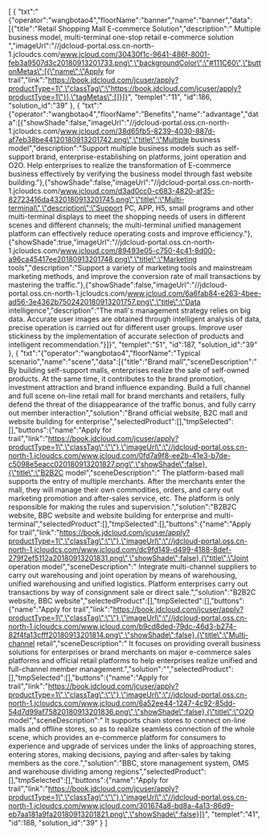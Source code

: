 [
	{
		"txt":"{\"operator\":\"wangbotao4\",\"floorName\":\"banner\",\"name\":\"banner\",\"data\":[{\"title\":\"Retail Shopping Mall E-commerce Solution\",\"description\":\" Multiple business model, multi-terminal one-stop retail e-commerce solution \",\"imageUrl\":\"//jdcloud-portal.oss.cn-north-1.jcloudcs.com/www.jcloud.com/30430f1c-9641-486f-8001-feb3a9507d3c20180913201733.png\",\"backgroundColor\":\"#111C60\",\"buttonMetas\":[{\"name\":\"Apply for trail\",\"link\":\"https://book.jdcloud.com/jcuser/apply?productType=1\",\"classTag\":\"https://book.jdcloud.com/jcuser/apply?productType=1\"}],\"tagMetas\":[]}]}",
		"templet":"11",
		"id":186,
		"solution_id":"39"
	},
	{
		"txt":"{\"operator\":\"wangbotao4\",\"floorName\":\"Benefits\",\"name\":\"advantage\",\"data\":[{\"showShade\":false,\"imageUrl\":\"//jdcloud-portal.oss.cn-north-1.jcloudcs.com/www.jcloud.com/38d65fb5-8239-4030-887d-af7eb38be44120180913201742.png\",\"title\":\"Multiple business model\",\"description\":\"Support multiple business models such as self-support brand, enterprise-establishing on platforms, joint operation and O2O. Help enterprises to realize the transformation of E-commerce business effectively by verifying the business model through fast website building.\"},{\"showShade\":false,\"imageUrl\":\"//jdcloud-portal.oss.cn-north-1.jcloudcs.com/www.jcloud.com/d3ad0cc0-c683-4820-af35-82723416da4320180913201745.png\",\"title\":\"Multi-terminal\",\"description\":\"Support PC, APP, H5, small programs and other multi-terminal displays to meet the shopping needs of users in different scenes and different channels; the multi-terminal unified management platform can effectively reduce operating costs and improve efficiency.\"},{\"showShade\":true,\"imageUrl\":\"//jdcloud-portal.oss.cn-north-1.jcloudcs.com/www.jcloud.com/89493e05-c750-4c41-8d00-a96ca45417ee20180913201748.png\",\"title\":\"Marketing tools\",\"description\":\"Support a variety of marketing tools and mainstream marketing methods, and improve the conversion rate of mall transactions by mastering the traffic.\"},{\"showShade\":false,\"imageUrl\":\"//jdcloud-portal.oss.cn-north-1.jcloudcs.com/www.jcloud.com/6a6fab84-e263-4bee-ad56-3e4362b7502420180913201757.png\",\"title\":\"Data intelligence\",\"description\":\"The mall's management strategy relies on big data. Accurate user images are obtained through intelligent analysis of data, precise operation is carried out for different user groups. Improve user stickiness by the implementation of accurate selection of products and intelligent recommendation.\"}]}",
		"templet":"51",
		"id":187,
		"solution_id":"39"
	},
	{
		"txt":"{\"operator\":\"wangbotao4\",\"floorName\":\"Typical scenario\",\"name\":\"scene\",\"data\":[{\"title\":\"Brand mall\",\"sceneDescription\":\" By building self-support malls, enterprises realize the sale of self-owned products. At the same time, it contributes to the brand promotion, investment attraction and brand influence expanding. Build a full channel and full scene on-line retail mall for brand merchants and retailers, fully defend the threat of the disappearance of the traffic bonus, and fully carry out member interaction\",\"solution\":\"Brand official website, B2C mall and website building for enterprise\",\"selectedProduct\":[],\"tmpSelected\":[],\"buttons\":{\"name\":\"Apply for trail\",\"link\":\"https://book.jdcloud.com/jcuser/apply?productType=1\",\"classTag\":\"\"},\"imageUrl\":\"//jdcloud-portal.oss.cn-north-1.jcloudcs.com/www.jcloud.com/0fd7a9f8-ee2b-41e3-b7de-c5098e5eacc020180913201827.png\",\"showShade\":false},{\"title\":\"B2B2C model\",\"sceneDescription\":\" The platform-based mall supports the entry of multiple merchants. After the merchants enter the mall, they will manage their own commodities, orders, and carry out marketing promotion and after-sales service, etc. The platform is only responsible for making the rules and supervision.\",\"solution\":\"B2B2C website, BBC website and website building for enterprise and multi-terminal\",\"selectedProduct\":[],\"tmpSelected\":[],\"buttons\":{\"name\":\"Apply for trail\",\"link\":\"https://book.jdcloud.com/jcuser/apply?productType=1\",\"classTag\":\"\"},\"imageUrl\":\"//jdcloud-portal.oss.cn-north-1.jcloudcs.com/www.jcloud.com/dc9fd149-d499-4188-8def-279f2ef5112a20180913201831.png\",\"showShade\":false},{\"title\":\"Joint operation model\",\"sceneDescription\":\" Integrate multi-channel suppliers to carry out warehousing and joint operation by means of warehousing, unified warehousing and unified logistics. Platform enterprises carry out transactions by way of consignment sale or direct sale.\",\"solution\":\"B2B2C website, BBC website\",\"selectedProduct\":[],\"tmpSelected\":[],\"buttons\":{\"name\":\"Apply for trail\",\"link\":\"https://book.jdcloud.com/jcuser/apply?productType=1\",\"classTag\":\"\"},\"imageUrl\":\"//jdcloud-portal.oss.cn-north-1.jcloudcs.com/www.jcloud.com/b9cd8ded-79dc-46d3-b274-82f4fa13cfff20180913201814.png\",\"showShade\":false},{\"title\":\"Multi-channel retail\",\"sceneDescription\":\" It focuses on providing overall business solutions for enterprises or brand merchants on major e-commerce sales platforms and official retail platforms to help enterprises realize unified and full-channel member management.\",\"solution\":\"\",\"selectedProduct\":[],\"tmpSelected\":[],\"buttons\":{\"name\":\"Apply for trail\",\"link\":\"https://book.jdcloud.com/jcuser/apply?productType=1\",\"classTag\":\"\"},\"imageUrl\":\"//jdcloud-portal.oss.cn-north-1.jcloudcs.com/www.jcloud.com/6a52ee44-1247-4c92-85dd-54d7d99af75820180913201836.png\",\"showShade\":false},{\"title\":\"O2O model\",\"sceneDescription\":\" It supports chain stores to connect on-line malls and offline stores, so as to realize seamless connection of the whole scene, which provides an e-commerce platform for consumers to experience and upgrade of services under the links of approaching stores, entering stores, making decisions, paying and after-sales by taking members as the core.\",\"solution\":\"BBC, store management system, OMS and warehouse dividing among regions\",\"selectedProduct\":[],\"tmpSelected\":[],\"buttons\":{\"name\":\"Apply for trail\",\"link\":\"https://book.jdcloud.com/jcuser/apply?productType=1\",\"classTag\":\"\"},\"imageUrl\":\"//jdcloud-portal.oss.cn-north-1.jcloudcs.com/www.jcloud.com/301674a8-bd8a-4a13-86d9-eb7aa181a9fa20180913201821.png\",\"showShade\":false}]}",
		"templet":"41",
		"id":188,
		"solution_id":"39"
	}
]